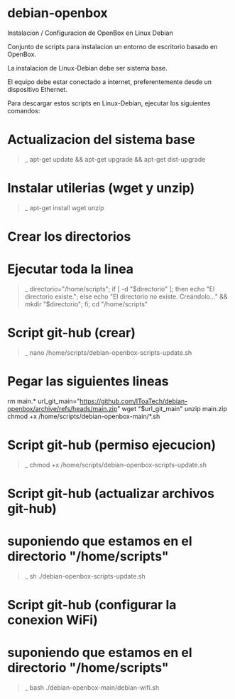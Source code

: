 # debian-openbox
Instalacion / Configuracion de OpenBox en Linux Debian

Conjunto de scripts para instalacion un entorno de escritorio basado en OpenBox.

La instalacion de Linux-Debian debe ser sistema base.

El equipo debe estar conectado a internet, preferentemente desde un dispositivo Ethernet.

Para descargar estos scripts en Linux-Debian, ejecutar los siguientes comandos:

# Actualizacion del sistema base
>_ apt-get update && apt-get upgrade && apt-get dist-upgrade

# Instalar utilerias (wget y unzip)
>_ apt-get install wget unzip

# Crear los directorios
# Ejecutar toda la linea
>_ directorio="/home/scripts"; if [ -d "$directorio" ]; then echo "El directorio existe."; else echo "El directorio no existe. Creándolo..." && mkdir "$directorio"; fi; cd "/home/scripts"

# Script git-hub (crear)
>_ nano /home/scripts/debian-openbox-scripts-update.sh

# Pegar las siguientes lineas
rm main.*
url_git_main="https://github.com/IToaTech/debian-openbox/archive/refs/heads/main.zip"
wget "$url_git_main"
unzip main.zip
chmod +x /home/scripts/debian-openbox-main/*.sh

# Script git-hub (permiso ejecucion)
>_ chmod +x /home/scripts/debian-openbox-scripts-update.sh

# Script git-hub (actualizar archivos git-hub)
# suponiendo que estamos en el directorio "/home/scripts"
>_ sh ./debian-openbox-scripts-update.sh

# Script git-hub (configurar la conexion WiFi)
# suponiendo que estamos en el directorio "/home/scripts"
>_ bash ./debian-openbox-main/debian-wifi.sh

